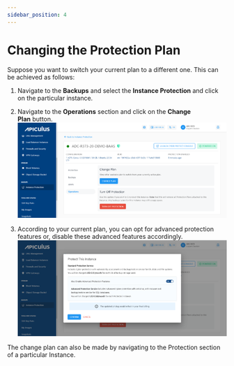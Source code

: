 ```yaml
---
sidebar_position: 4
---
```

# Changing the Protection Plan

Suppose you want to switch your current plan to a different one. This can be achieved as follows:

1. Navigate to the **Backups** and select the **Instance Protection** and click on the particular instance.
2. Navigate to the **Operations** section and click on the **Change Plan** button.
	![Changing the Protection Plan](img/ChangingtheProtectionPlan1.png)

3. According to your current plan, you can opt for advanced protection features or, disable these advanced features accordingly.
	![Changing the Protection Plan](img/ChangingtheProtectionPlan2.png)

The change plan can also be made by navigating to the Protection section of a particular Instance.





